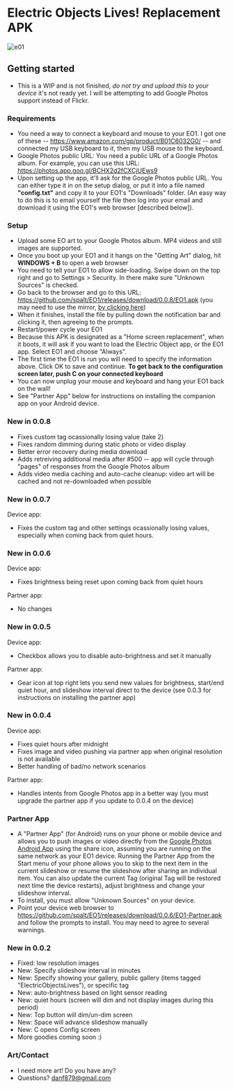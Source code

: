 # Electric Objects Lives!  Replacement APK

![](e01.png "e01")

## Getting started

- This is a WIP and is not finished, *do not try and upload this to your device* it's not ready yet. I will be attempting to add Google Photos support instead of Flickr.

### Requirements 

- You need a way to connect a keyboard and mouse to your EO1.  I got one of these -- https://www.amazon.com/gp/product/B01C6032G0/ -- and connected my USB keyboard to it, then my USB mouse to the keyboard.
- Google Photos public URL: You need a public URL of a Google Photos album. For example, you can use this URL: https://photos.app.goo.gl/BCHX2d2fCXCjUEws9
- Upon setting up the app, it'll ask for the Google Photos public URL. You can either type it in on the setup dialog, or put it into a file named **"config.txt"** and copy it to your EO1's "Downloads" folder. (An easy way to do this is to email yourself the file then log into your email and download it using the EO1's web browser [described below]).

### Setup

- Upload some EO art to your Google Photos album. MP4 videos and still images are supported.
- Once you boot up your EO1 and it hangs on the "Getting Art" dialog, hit **WINDOWS + B** to open a web browser
- You need to tell your EO1 to allow side-loading.  Swipe down on the top right and go to Settings > Security.  In there make sure "Unknown Sources" is checked.
- Go back to the browser and go to this URL: https://github.com/spalt/EO1/releases/download/0.0.8/EO1.apk (you may need to use the mirror, [by clicking here](http://danexchtest11.cloudapp.net/private/releases/EO1.apk))
- When it finishes, install the file by pulling down the notification bar and clicking it, then agreeing to the prompts.
- Restart/power cycle your EO1
- Because this APK is designated as a "Home screen replacement", when it boots, it will ask if you want to load the Electric Object app, or the EO1 app.  Select EO1 and choose "Always".
- The first time the EO1 is run you will need to specify the information above.  Click OK to save and continue.  **To get back to the configuration screen later, push C on your connected keyboard** 
- You can now unplug your mouse and keyboard and hang your EO1 back on the wall!
- See "Partner App" below for instructions on installing the companion app on your Android device.

### New in 0.0.8

- Fixes custom tag ocassionally losing value (take 2)
- Fixes random dimming during static photo or video display
- Better error recovery during media download
- Adds retreiving additional media after #500 -- app will cycle through "pages" of responses from the Google Photos album 
- Adds video media caching and auto-cache cleanup: video art will be cached and not re-downloaded when possible

### New in 0.0.7
Device app:
- Fixes the custom tag and other settings ocassionally losing values, especially when coming back from quiet hours.

### New in 0.0.6

Device app:
- Fixes brightness being reset upon coming back from quiet hours
  
Partner app:
- No changes
 
### New in 0.0.5

Device app:
- Checkbox allows you to disable auto-brightness and set it manually

Partner app:
- Gear icon at top right lets you send new values for brightness, start/end quiet hour, and slideshow interval direct to the device (see 0.0.3 for instructions on installing the partner app)

### New in 0.0.4

Device app:
- Fixes quiet hours after midnight
- Fixes image and video pushing via partner app when original resolution is not available
- Better handling of bad/no network scenarios

Partner app:
- Handles intents from Google Photos app in a better way (you must upgrade the partner app if you update to 0.0.4 on the device)

### Partner App

- A "Partner App" (for Android) runs on your phone or mobile device and allows you to push images or video directly from the <A href="https://play.google.com/store/apps/details?id=com.google.android.apps.photos&hl=en_US&gl=US">Google Photos Android App</a> using the share icon, assuming you are running on the same network as your EO1 device.  Running the Partner App from the Start menu of your phone allows you to skip to the next item in the current slideshow or resume the slideshow after sharing an individual item.  You can also update the current Tag (original Tag will be restored next time the device restarts), adjust brightness and change your slideshow interval.
- To install, you must allow "Unknown Sources" on your device.
- Point your device web browser to https://github.com/spalt/EO1/releases/download/0.0.6/EO1-Partner.apk and follow the prompts to install.  You may need to agree to several warnings.

### New in 0.0.2

- Fixed: low resolution images
- New: Specify slideshow interval in minutes
- New: Specify showing your gallery, public gallery (items tagged "ElectricObjectsLives"), or specific tag
- New: auto-brightness based on light sensor reading
- New: quiet hours (screen will dim and not display images during this period)
- New: Top button will dim/un-dim screen
- New: Space will advance slideshow manually
- New: C opens Config screen
- More goodies coming soon :)

### Art/Contact

- I need more art!  Do you have any?  
- Questions?  danf879@gmail.com
